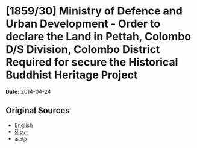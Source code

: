 # [1859/30] Ministry of Defence and Urban Development - Order to declare the Land in Pettah, Colombo D/S Division, Colombo District Required for secure the Historical Buddhist Heritage Project

**Date:** 2014-04-24

## Original Sources

- [English](https://documents.gov.lk/view/extra-gazettes/2014/4/1859-30_E.pdf)
- [සිංහල](https://documents.gov.lk/view/extra-gazettes/2014/4/1859-30_S.pdf)
- [தமிழ்](https://documents.gov.lk/view/extra-gazettes/2014/4/1859-30_T.pdf)

